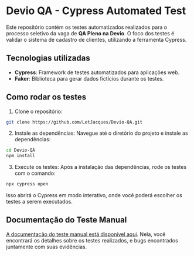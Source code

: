 # Devio QA - Cypress Automated Test

Este repositório contém os testes automatizados realizados para o processo seletivo da vaga de **QA Pleno na Devio**. O foco dos testes é validar o sistema de cadastro de clientes, utilizando a ferramenta Cypress.

## Tecnologias utilizadas
- **Cypress**: Framework de testes automatizados para aplicações web.
- **Faker**: Biblioteca para gerar dados fictícios durante os testes.

## Como rodar os testes

1. Clone o repositório: 
  ```bash
  git clone https://github.com/LetJacques/Devio-QA.git
  ```

2. Instale as dependências: Navegue até o diretório do projeto e instale as dependências:
  ```bash
  cd Devio-QA
  npm install
  ```

3. Execute os testes: Após a instalação das dependências, rode os testes com o comando:
  ```bash
npx cypress open
  ```

Isso abrirá o Cypress em modo interativo, onde você poderá escolher os testes a serem executados.

## Documentação do Teste Manual

[A documentação do teste manual está disponível aqui](https://docs.google.com/document/d/1omPeNC4dsXCbxM3PpJwabg6t_-tgkz1aWXQGtaTD2o0/edit?usp=sharing). Nela, você encontrará os detalhes sobre os testes realizados, e bugs encontrados juntamente com suas evidências.
